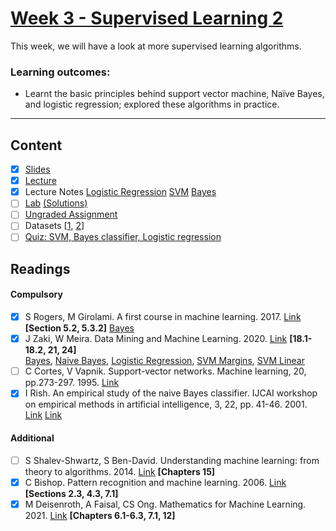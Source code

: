 # [Week 3 - Supervised Learning 2]()
This week, we will have a look at more supervised learning algorithms. 

### Learning outcomes:
- Learnt the basic principles behind support vector machine, Naïve Bayes, and logistic regression; 
explored these algorithms in practice.

---

## Content
- [x] [Slides](https://canvas.sussex.ac.uk/courses/31315/files/5575143?wrap=1)
- [x] [Lecture](https://sussex.cloud.panopto.eu/Panopto/Pages/Viewer.aspx?id=a80b784a-d17f-466c-be98-b28000f7e3a5)
- [x] Lecture Notes [Logistic Regression](https://github.com/LukeBirkett/study-planner/blob/main/934G5_Machine_Learning/week_3/ML_Logistic_Regression.pdf) [SVM](https://github.com/LukeBirkett/study-planner/blob/main/934G5_Machine_Learning/week_3/ML_SVM.pdf) [Bayes](https://github.com/LukeBirkett/study-planner/blob/main/934G5_Machine_Learning/week_3/ML_Naive_Bayes.pdf) 
- [ ] [Lab](https://github.com/LukeBirkett/study-planner/blob/main/934G5_Machine_Learning/week_3/Week%203.ipynb) [(Solutions)](https://github.com/LukeBirkett/study-planner/blob/main/934G5_Machine_Learning/week_3/Week%203_with%20solutions.ipynb)
- [ ] [Ungraded Assignment](https://github.com/LukeBirkett/study-planner/blob/main/934G5_Machine_Learning/week_3/Week%203_assignments.ipynb)
- [ ] Datasets [[1](https://github.com/LukeBirkett/study-planner/blob/main/934G5_Machine_Learning/week_3/curated_data_1month_2010-2022_nonans.csv), [2](https://github.com/LukeBirkett/study-planner/blob/main/934G5_Machine_Learning/week_3/Metadata_VARIABLES.xlsx)]
- [ ] [Quiz: SVM, Bayes classifier, Logistic regression](https://canvas.sussex.ac.uk/courses/31315/quizzes/50387)
 
## Readings
#### Compulsory
- [x] S Rogers, M Girolami. A first course in machine learning. 2017. [Link](https://readinglists.sussex.ac.uk/leganto/nui/citation/20811019840002461?institute=44SUS_INST&auth=SAML) **[Section 5.2, 5.3.2]** [Bayes](https://github.com/LukeBirkett/study-planner/blob/main/934G5_Machine_Learning/week_3/ML_Rodgers_BayesClass.pdf)
- [x] J Zaki, W Meira. Data Mining and Machine Learning. 2020. [Link](https://readinglists.sussex.ac.uk/leganto/nui/citation/22133526900002461?institute=44SUS_INST&auth=SAML) **[18.1-18.2, 21, 24]** <br> [Bayes](https://github.com/LukeBirkett/study-planner/blob/main/934G5_Machine_Learning/week_3/ML_Zaki_Bayes_Classifer.pdf), [Naive Bayes](https://github.com/LukeBirkett/study-planner/blob/main/934G5_Machine_Learning/week_3/ML_Zaki_Naive_Bayes.pdf), [Logistic Regression](https://github.com/LukeBirkett/study-planner/blob/main/934G5_Machine_Learning/week_3/ML_Zaki_Logistic.pdf), [SVM Margins](https://github.com/LukeBirkett/study-planner/blob/main/934G5_Machine_Learning/week_3/ML_Zaki_SVM_Margins.pdf), [SVM Linear](https://github.com/LukeBirkett/study-planner/blob/main/934G5_Machine_Learning/week_3/ML_Zaki_SVM_Seperable.pdf)
- [ ] C Cortes, V Vapnik. Support-vector networks. Machine learning, 20, pp.273-297. 1995. [Link](https://readinglists.sussex.ac.uk/leganto/nui/citation/20811019930002461?institute=44SUS_INST&auth=SAML)
- [x] I Rish. An empirical study of the naive Bayes classifier. IJCAI workshop on empirical methods in artificial intelligence, 3, 22, pp. 41-46. 2001. [Link](https://readinglists.sussex.ac.uk/leganto/nui/citation/22198469060002461?institute=44SUS_INST&auth=SAML) [Link](https://github.com/LukeBirkett/study-planner/blob/main/934G5_Machine_Learning/week_3/ML_Rish_NB_Study.pdf)

#### Additional
- [ ] S Shalev-Shwartz, S Ben-David. Understanding machine learning: from theory to algorithms. 2014. [Link](https://readinglists.sussex.ac.uk/leganto/nui/citation/20811019830002461?institute=44SUS_INST&auth=SAML) **[Chapters 15]**
- [x] C Bishop. Pattern recognition and machine learning. 2006. [Link](https://readinglists.sussex.ac.uk/leganto/nui/citation/20811019850002461?institute=44SUS_INST&auth=SAML) **[Sections 2.3, 4.3, 7.1]**
- [x] M Deisenroth, A Faisal, CS Ong. Mathematics for Machine Learning. 2021. [Link](https://readinglists.sussex.ac.uk/leganto/nui/citation/20811019860002461?institute=44SUS_INST&auth=SAML) **[Chapters 6.1-6.3, 7.1, 12]**
